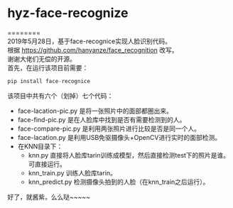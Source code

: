 # hyz-face-recognize
========<br>
2019年5月28日，基于face-recognice实现人脸识别代码。<br>
根据 https://github.com/hanyanze/face_recognition 改写。<br>
谢谢大佬们无偿的开源。<br>
首先，在运行该项目前需要：<br>
```python
pip install face-recognice
```
该项目中共有六个（划掉）七个代码：<br>

* face-lacation-pic.py 是将一张照片中的面部都圈出来。<br>
* face-find-pic.py 是在人脸库中找到是否有需要检测到的人。<br>
* face-compare-pic.py 是利用两张照片进行比较是否是同一个人。<br>
* face-lacation.py 是利用USB免驱摄像头+OpenCV进行实时的面部检测。<br>
* 在KNN目录下：<br>
  * knn.py 直接将人脸库tarin训练成模型，然后直接检测test下的照片是谁。<br>
  可直接运行。<br>
  * knn_train.py 训练人脸库tarin。<br>
  * knn_predict.py 检测摄像头拍到的人脸（在knn_train之后运行）。<br>
 
好了，就酱紫，么么哒~~~~~
